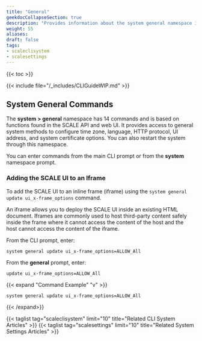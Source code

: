 ```yaml
---
title: "General"
geekdocCollapseSection: true
description: "Provides information about the system general namespace in the TrueNAS CLI. Includes command syntax and common commands." 
weight: 55
aliases:
draft: false
tags:
- scaleclisystem
- scalesettings
---
```

{{< toc >}}


{{< include file="/_includes/CLIGuideWIP.md" >}}


## System General Commands

The **system > general** namespace has 14 commands and is based on functions found in the SCALE API and web UI. 
It provides access to general system methods to configure time zone, language, HTTP protocol, UI address, and system certificate options. 
You can also restart the system through this namespace. 

You can enter commands from the main CLI prompt or from the **system** namespace prompt.

### Adding the SCALE UI to an Iframe

To add the SCALE UI to an inline frame (iframe) using the `system general update ui_x-frame_options` command.

An iframe allows you to  deploy the SCALE UI inside an existing HTML document. 
Iframes are commonly used to host third-party content safely inside the frame where it cannot access the content of the host and the host cannot access the content of the iframe.

From the CLI prompt, enter:

`system general update ui_x-frame_options=ALLOW_All`

From the **general** prompt, enter:

`update ui_x-frame_options=ALLOW_All`

{{< expand "Command Example" "v" >}}
```
system general update ui_x-frame_options=ALLOW_All

```
{{< /expand>}}


{{< taglist tag="scaleclisystem" limit="10" title="Related CLI System Articles" >}}
{{< taglist tag="scalesettings" limit="10" title="Related System Settings Articles" >}}